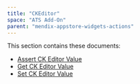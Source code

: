 ```yaml
---
title: "CKEditor"
space: "ATS Add-On" 
parent: "mendix-appstore-widgets-actions"
---
```


This section contains these documents:

* [Assert CK Editor Value](assert-ckeditor-value)
* [Get CK Editor Value](get-ckeditor-value)
* [Set CK Editor Value](set-ckeditor-value)
